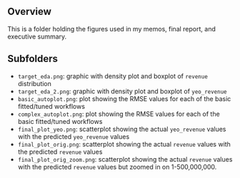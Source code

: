 ## Overview
This is a folder holding the figures used in my memos, final report, and executive summary.

## Subfolders
- `target_eda.png`: graphic with density plot and boxplot of `revenue` distribution
- `target_eda_2.png`: graphic with density plot and boxplot of `yeo_revenue`
- `basic_autoplot.png`: plot showing the RMSE values for each of the basic fitted/tuned workflows
- `complex_autoplot.png`: plot showing the RMSE values for each of the basic fitted/tuned workflows
- `final_plot_yeo.png`: scatterplot showing the actual `yeo_revenue` values with the predicted `yeo_revenue` values
- `final_plot_orig.png`: scatterplot showing the actual `revenue` values with the predicted `revenue` values
- `final_plot_orig_zoom.png`: scatterplot showing the actual `revenue` values with the predicted `revenue` values but zoomed in on 1-500,000,000.
